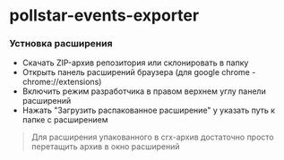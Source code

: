 # pollstar-events-exporter

### Устновка расширения
* Скачать ZIP-архив репозитория или склонировать в папку
* Открыть панель расширений браузера (для google chrome - chrome://extensions)
* Включить режим разработчика в правом верхнем углу панели расширений
* Нажать "Загрузить распакованное расширение" у указать путь к папке с расширением

>Для расширения упакованного в crx-архив достаточно просто перетащить архив в окно расширений
